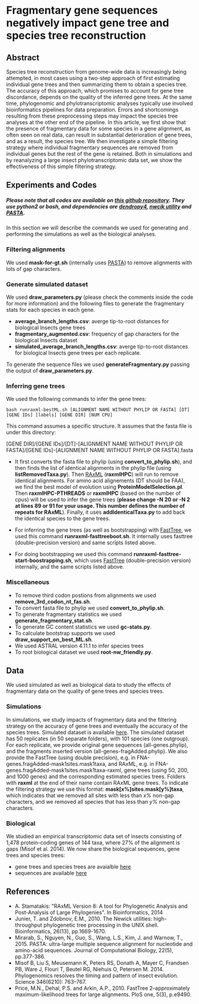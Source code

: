 # Fragmentary gene sequences negatively impact gene tree and species tree reconstruction

## Abstract
Species tree reconstruction from genome-wide data is increasingly being attempted, in most cases using a two-step
approach of first estimating individual gene trees and then summarizing them to obtain a species tree. The accuracy of
this approach, which promises to account for gene tree discordance, depends on the quality of the inferred gene trees. At
the same time, phylogenomic and phylotranscriptomic analyses typically use involved bioinformatics pipelines for data
preparation. Errors and shortcomings resulting from these preprocessing steps may impact the species tree analyses at
the other end of the pipeline. In this article, we first show that the presence of fragmentary data for some species in a
gene alignment, as often seen on real data, can result in substantial deterioration of gene trees, and as a result, the species
tree. We then investigate a simple filtering strategy where individual fragmentary sequences are removed from individual
genes but the rest of the gene is retained. Both in simulations and by reanalyzing a large insect phylotranscriptomic data
set, we show the effectiveness of this simple filtering strategy.
## Experiments and Codes

##### Please note that all codes are available on [this github repository](https://github.com/esayyari/Fragments/). They use python2 or bash, and dependencies are [dendropy4](https://dendropy.org/), [nwcik utility](http://cegg.unige.ch/newick_utils) and [PASTA](https://github.com/smirarab/pasta).

In this section we will describe the commands we used for generating and performing the simulations as well as the biological analyses.

### Filtering alignments
We used  __mask-for-gt.sh__ (internally uses [PASTA](https://github.com/smirarab/pasta)) to remove alignments with lots of gap characters. 

### Generate simulated dataset
We used __draw\_parameters.py__ (please check the comments inside the code for more information) and the following files to generate the fragmentary stats for each species in each gene.
 
* __average\_branch\_lengths.csv__: averge tip-to-root distances for biological Insects gene trees
* __fragmentary\_augmented.csv__: frequency of gap characters for the biological Insects dataset
* __simulated\_average\_branch\_lengths.csv__: averge tip-to-root distances for biological Insects gene trees per each replicate.

To generate the sequence files we used __generateFragmentary.py__ passing the output of __draw\_parameters.py__. 

 
### Inferring gene trees
We used the following commands to infer the gene trees:

```
bash runraxml-bestML.sh [ALIGNMENT NAME WITHOUT PHYLIP OR FASTA] [DT] [GENE IDs] [labels] [GENE DIR] [NUM CPU]
```

This command assumes a specific structure. It assumes that the fasta file is under this directory:

[GENE DIR]/[GENE IDs]/\[DT]-[ALIGNMENT NAME WITHOUT PHYLIP OR FASTA]/[GENE IDs]-[ALIGNMENT NAME WITHOUT PHYLIP OR FASTA].fasta

* It first converts the fasta file to phylip (using __convert\_to\_phylip.sh__), and then finds the list of identical alignments in the phylip file (using __listRemovedTaxa.py__). Then [RAxML](https://cme.h-its.org/exelixis/web/software/raxml/index.html) (__raxmlHPC__) will run to remove identical alignments. For amino acid alignements (DT should be FAA), we find the best model of evolution using __ProteinModelSelection.pl__. Then __raxmlHPC-PTHREADS__ or __raxmlHPC__ (based on the number of cpus) will be used to infer the gene trees (__please change -N 20 or -N 2 at lines 89 or 91 for your usage. This number defines the number of repeats for RAxML__). Finally, it uses __addIdenticalTaxa.py__ to add back the identical species to the gene trees.

* For inferring the gene trees (as well as bootstrapping) with [FastTree](http://www.microbesonline.org/fasttree/), we used this command __runraxml-fasttreeboot.sh__. It internally uses fasttree (double-precision version) and same scripts listed above.

* For doing bootstrapping we used this command __runraxml-fasttree-start-boostrapping.sh__, which uses [FastTree](http://www.microbesonline.org/fasttree/) (double-precision version) internally, and the same scripts listed above.  

### Miscellaneous
* To remove third codon postions from alignments we used __remove\_3rd\_codon\_nt\_fas.sh__.
* To convert fasta file to phylip we used __convert\_to\_phylip.sh__.
* To generate fragmentary statistics we used __generate\_fragmentary\_stat.sh__.
* To generate GC content statistics we used __gc-stats.py__.
* To calculate bootstrap supports we used __draw\_support\_on\_best\_ML.sh__. 
* We used ASTRAL version 4.11.1 to infer species trees
* To root biological dataset we used __root-nw\_friendly.py__.

## Data
We used simulated as well as biological data to study the effects of fragmentary data on the quality of gene trees and species trees. 

### Simulations

In simulations, we study impacts of fragmentary data and the filtering strategy on the accuracy of gene trees and eventually the accuracy of the species trees. 
Simulated dataset is available [here](https://drive.google.com/open?id=1NuF0eG5cO3jxEHVoCgdIjiQ35qBQCuYv). The simulated dataset has 50 replicates (in 50 separate folders), with 101 species (one outgroup). For each replicate, we provide original gene sequences (all-genes.phylip), and the fragments inserted version (all-genes-fragAdded.phylip). We also provide the FastTree (using double precision), e.g. in FNA-genes.fragAdded-mask1sites.mask1taxa, and RAxML, e.g. in FNA-genes.fragAdded-mask1sites.mask1taxa-raxml, gene trees (using 50, 200, and 1000 genes) and the corresponding estimated species trees. Folders with __raxml__ at the end of their name contain RAxML gene trees. To indicate the filtering strategy we use this format: __mask[x%]sites.mask[y%]taxa__, which indicates that we removed all sites with less than _x%_ non-gap characters, and we removed all species that has less than _y%_ non-gap characters. 

### Biological

We studied an empirical transcriptomic data set of insects consisting of 1,478 protein-coding genes of 144 taxa, where
27% of the alignment is gaps (Misof et al. 2014). We now share the biological sequences, gene trees and species trees:

* gene trees and species trees are avaialble [here](https://drive.google.com/open?id=1QpB9FdwMAU1bkHBS7lHfAfw-P5EdL2WZ)
* sequences are available [here](https://drive.google.com/open?id=19Z8y5FX16Oh-GYPnAvpuw7Hmv0d0DlIZ)

## References
* A. Stamatakis: "RAxML Version 8: A tool for Phylogenetic Analysis and Post-Analysis of Large Phylogenies". In Bioinformatics, 2014
* Junier, T. and Zdobnov, E.M., 2010. The Newick utilities: high-throughput phylogenetic tree processing in the UNIX shell. Bioinformatics, 26(13), pp.1669-1670.
* Mirarab, S., Nguyen, N., Guo, S., Wang, L.S., Kim, J. and Warnow, T., 2015. PASTA: ultra-large multiple sequence alignment for nucleotide and amino-acid sequences. Journal of Computational Biology, 22(5), pp.377-386.
* Misof B, Liu S, Meusemann K, Peters RS, Donath A, Mayer C, Frandsen PB, Ware J, Flouri T, Beutel RG, Niehuis O, Petersen M. 2014. Phylogenomics resolves the timing and pattern of insect evolution. Science 346(6210): 763–767.
* Price, M.N., Dehal, P.S. and Arkin, A.P., 2010. FastTree 2–approximately maximum-likelihood trees for large alignments. PloS one, 5(3), p.e9490.
